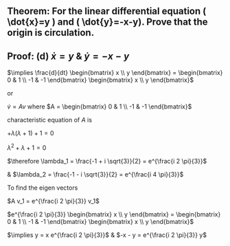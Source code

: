 ## Theorem: For the linear differential equation \( \dot{x}=y \) and \( \dot{y}=-x-y). Prove that the origin is circulation.


## Proof: **(d)** $\dot{x} = y$ & $\dot{y} = -x - y$

$\implies \frac{d}{dt} \begin{bmatrix} x \\ y \end{bmatrix} = \begin{bmatrix} 0 & 1 \\ -1 & -1 \end{bmatrix} \begin{bmatrix} x \\ y \end{bmatrix}$

or 

$\dot{v} = A v$ where $A = \begin{bmatrix} 0 & 1 \\ -1 & -1 \end{bmatrix}$

characteristic equation of $A$ is 

$+ \lambda (\lambda + 1) + 1 = 0$

$\lambda^2 + \lambda + 1 = 0$

$\therefore \lambda_1 = \frac{-1 + i \sqrt{3}}{2} = e^{\frac{i 2 \pi}{3}}$

& $\lambda_2 = \frac{-1 - i \sqrt{3}}{2} = e^{\frac{i 4 \pi}{3}}$

To find the eigen vectors

$A v_1 = e^{\frac{i 2 \pi}{3}} v_1$

$e^{\frac{i 2 \pi}{3}} \begin{bmatrix} x \\ y \end{bmatrix} = \begin{bmatrix} 0 & 1 \\ -1 & -1 \end{bmatrix} \begin{bmatrix} x \\ y \end{bmatrix}$

$\implies y = x e^{\frac{i 2 \pi}{3}}$ & $-x - y = e^{\frac{i 2 \pi}{3}} y$ 
